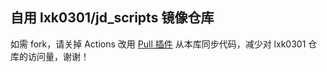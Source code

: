 ## 自用 lxk0301/jd_scripts 镜像仓库
如需 fork，请关掉 Actions 改用 [Pull 插件](https://github.com/apps/pull) 从本库同步代码，减少对 lxk0301 仓库的访问量，谢谢！
